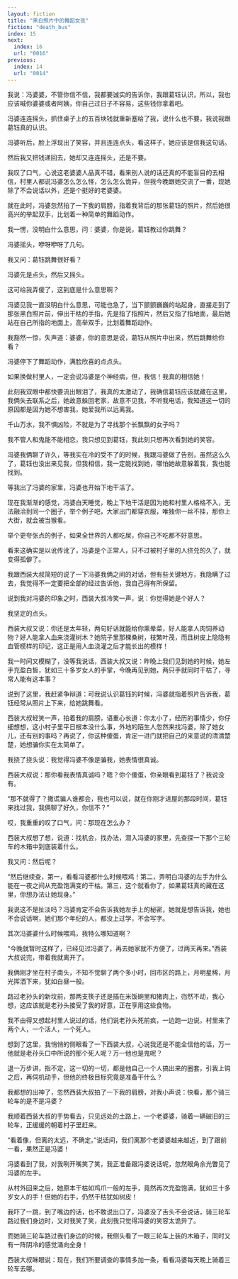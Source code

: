 ```yaml
---
layout: fiction
title: "黑白照片中的舞蹈女孩"
fiction: "death_bus"
index: 15
next:
  index: 16
  url: "0016"
previous:
  index: 14
  url: "0014"
---
```

我说：冯婆婆，不管你信不信，我都要诚实的告诉你，我跟葛钰认识，所以，我也应该喊你婆婆或者阿姨，你自己过日子不容易，这些钱你拿着吧。

冯婆连连摇头，抓住桌子上的五百块钱就重新塞给了我，说什么也不要，我说我跟葛钰真的认识。

冯婆听后，脸上浮现出了笑容，并且连连点头，看这样子，她应该是信我这句话。

然后我又把钱递回去，她却又连连摇头，还是不要。

我叹了口气，心说这老婆婆人品真不错，看来别人说的话还真的不能盲目的去相信，村里人都说冯婆怎么怎么怪，怎么怎么诡异，但我今晚跟她交流了一番，现她除了不会说话以外，还是个挺好的老婆婆。

就在此时，冯婆忽然拍了一下我的肩膀，指着我背后的那张葛钰的照片，然后她很高兴的举起双手，比划着一种简单的舞蹈动作。

我一愣，没明白什么意思，问：婆婆，你是说，葛钰教过你跳舞？

冯婆摇头，咿呀咿呀了几句。

我又问：葛钰跳舞很好看？

冯婆先是点头，然后又摇头。

这可给我弄傻了，这到底是什么意思啊？

冯婆见我一直没明白什么意思，可能也急了，当下颤颤巍巍的站起身，直接走到了那张黑白照片前，伸出干枯的手指，先是指了指照片，然后又指了指地面，最后她站在自己所指的地面上，高举双手，比划着舞蹈动作。

我豁然一惊，失声道：婆婆，你的意思是说，葛钰从照片中出来，然后跳舞给你看？

冯婆停下了舞蹈动作，满脸欣喜的点点头。

如果换做村里人，一定会说冯婆是个神经病，但，我信！我真的相信她！

此刻我双眼中都快要流出眼泪了，我真的太激动了，我确信葛钰应该就藏在这里，我俩失去联系之后，她故意躲回老家，故意不见我，不听我电话，我知道这一切的原因都是因为她不想害我，她爱我所以远离我。

千山万水，我不惧凶险，不就是为了寻找那个长飘飘的女子吗？

我不管人和鬼能不能相恋，我只想见到葛钰，我此刻只想再次看到她的笑容。

冯婆我俩聊了许久，等我实在冷的受不了的时候，我跟冯婆做了告别，虽然这么久了，葛钰也没出来见我，但我相信，我一定能找到她，哪怕她故意躲着我，我也能找到。

等我出了冯婆的家里，冯婆也开始下地干活了。

现在我渐渐的感觉，冯婆白天睡觉，晚上下地干活是因为她和村里人格格不入，无法融洽到同一个圈子，举个例子吧，大家出门都穿衣服，唯独你一丝不挂，那你上大街，就会被当猴看。

举个更夸张点的例子，如果全世界的人都吃屎，你自己不吃都不好意思。

看来这确实是以讹传讹了，冯婆是个正常人，只不过被村子里的人挤兑的久了，就变得孤僻了。

我跟西装大叔简短的说了一下冯婆我俩之间的对话，但有些关键地方，我隐瞒了过去，我觉得不一定要把全部的经过告诉他，我自己得有所保留。

说到我对冯婆的印象之时，西装大叔冷笑一声，说：你觉得她是个好人？

我坚定的点头。

西装大叔又说：你还是太年轻，两句好话就能给你熏晕菜，好人能拿人肉饲养动物？好人能拿人血来浇灌树木？她院子里那棵桑树，枝繁叶茂，而且树皮上隐隐有血管模样的印记，这正是用人血浇灌之后才能长出的模样！

我一时间又模糊了，没等我说话，西装大叔又说：昨晚上我们见到她的时候，她左手充盈白皙，犹如三十多岁女人的手掌，今晚再见到她，两只手就同时干枯了，寻常人能有这本事？

说到了这里，我赶紧争辩道：可我说认识葛钰的时候，冯婆就指着照片告诉我，葛钰经常从照片上下来，给她跳舞看。

西装大叔轻笑一声，拍着我的肩膀，语重心长道：你太小了，经历的事情少，你仔细想想，这小村子里平日根本没什么事，外地的陌生人忽然来找冯婆，除了她女儿，还有别的事吗？再说了，你这种傻蛋，肯定一进门就把自己的来意说的清清楚楚，她想骗你实在太简单了。

我挠了挠头说：我觉得冯婆不像是骗我，她表情很真诚。

西装大叔说：那你看我表情真诚吗？嗯？你个傻蛋，你亲眼看到葛钰了？我说没有。

“那不就得了？撒谎骗人谁都会，我也可以说，就在你刚才进屋的那段时间，葛钰来找过我，我俩聊了好久，你信不？”

哎，我重重的叹了口气，问：那现在怎么办？

西装大叔想了想，说道：找机会，找办法，潜入冯婆的家里，先查探一下那个三轮车的木箱中到底装着什么。

我又问：然后呢？

“然后继续查，第一，看看冯婆都什么时候喂鸡！第二，弄明白冯婆的左手为什么能在一夜之间从充盈饱满变的干枯。第三，这个就看你了，如果葛钰真的藏在这里，你想办法让她现身。”

我说这不是扯淡吗？冯婆肯定不会告诉我她左手上的秘密，她就是想告诉我，她也不会说话啊，她们那个年纪的人，都没上过学，不会写字。

其次冯婆婆什么时候喂鸡，我特么哪知道啊？

“今晚就暂时这样了，已经见过冯婆了，再去她家就不方便了，过两天再来。”西装大叔说完，带着我就离开了。

我俩刚才坐在村子南头，不知不觉聊了两个多小时，回市区的路上，月明星稀，月光挥洒下来，犹如白昼一般。

路过老孙头的新坟前，那两支筷子还是插在米饭碗里和猪肉上，岿然不动，我心想，这应该就是老孙头接受了我的好意，正在享用这些食物。

我不由得又想起村里人说过的话，他们说老孙头死前疯，一边跑一边说，村里来了两个人，一个活人，一个死人。

想到了这里，我悄悄的侧眼看了一下西装大叔，心说我还是不能全信他的话，万一他就是老孙头口中所说的那个死人呢？万一他也是鬼呢？

退一万步讲，指不定，这一切的一切，都是他自己一个人搞出来的圈套，引我上钩之后，再伺机动手，但他的终极目标究竟是准备干什么？

我都想的出神了，忽然西装大叔拍了一下我的肩膀，对我小声说：快看，那个骑三轮车的是不是冯婆？

我顺着西装大叔的手势看去，只见远处的土路上，一个老婆婆，骑着一辆破旧的三轮车，正缓缓的朝着村子里赶来。

“看着像，但离的太远，不确定。”说话间，我们离那个老婆婆越来越近，到了跟前一看，果然正是冯婆！

冯婆看到了我，对我咧开嘴笑了笑，我正准备跟冯婆说话呢，忽然眼角余光瞥见了冯婆的左手。

从村外回来之后，她原本干枯如鸡爪一般的左手，竟然再次充盈饱满，犹如三十多岁女人的手！但她的右手，仍然干枯犹如树皮！

我吓了一跳，到了嘴边的话，也不敢说出口了，冯婆没了舌头不会说话，骑三轮车路过我们身边时，又对我笑了笑，此刻我只觉得冯婆的笑容太诡异了。

而她骑三轮车路过我们身边的时候，我侧头看了一眼三轮车上装的木箱子，同时又有一阵阴冷的感觉涌向全身！

西装大叔眯眼说：现在，我们所要调查的事情多加一条，看看冯婆每天晚上骑着三轮车去哪。